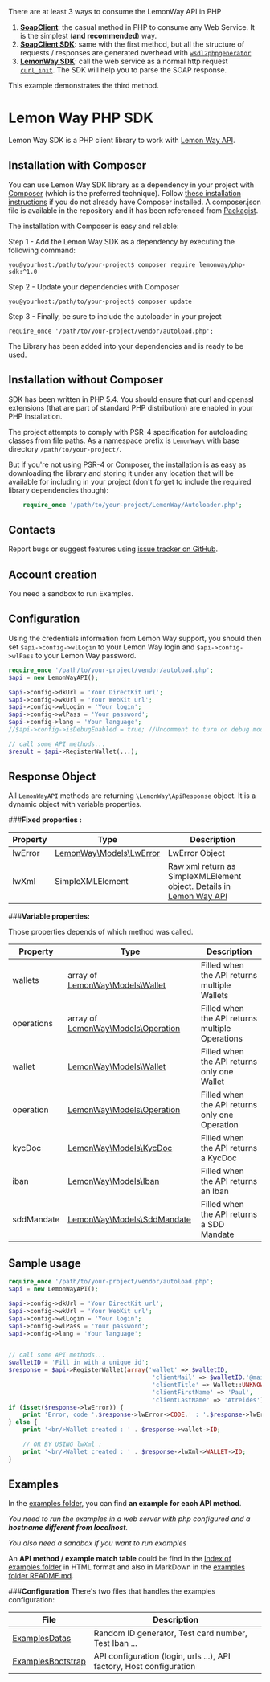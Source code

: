 There are at least 3 ways to consume the LemonWay API in PHP

 1. **[SoapClient]**: the casual method in PHP to consume any Web Service. It is the simplest (**and recommended**) way.
 2. **[SoapClient SDK]**: same with the first method, but all the structure of requests / responses are generated overhead with [`wsdl2phpgenerator`](http://wsdl2phpgenerator.github.io/wsdl2phpgenerator/)
 3. **[LemonWay SDK]**: call the web service as a normal http request [`curl_init`](http://php.net/manual/en/function.curl-init.php). The SDK will help you to parse the SOAP response.

This example demonstrates the third method.

Lemon Way PHP SDK
=================================================
Lemon Way SDK is a PHP client library to work with
[Lemon Way API](http://documentation.lemonway.fr/api-en).


Installation with Composer
-------------------------------------------------
You can use Lemon Way SDK library as a dependency in your project with [Composer](https://getcomposer.org/) (which is the preferred technique). Follow [these installation instructions](https://getcomposer.org/doc/00-intro.md) if you do not already have Composer installed.
A composer.json file is available in the repository and it has been referenced from [Packagist](https://packagist.org/packages/lemonway/php-sdk).

The installation with Composer is easy and reliable:

Step 1 - Add the Lemon Way SDK as a dependency by executing the following command:

    you@yourhost:/path/to/your-project$ composer require lemonway/php-sdk:^1.0

Step 2 - Update your dependencies with Composer

    you@yourhost:/path/to/your-project$ composer update

Step 3 - Finally, be sure to include the autoloader in your project

    require_once '/path/to/your-project/vendor/autoload.php';

The Library has been added into your dependencies and is ready to be used.

Installation without Composer
-------------------------------------------------
SDK has been written in PHP 5.4. You should ensure that curl and openssl extensions (that are part of standard PHP distribution) are enabled in your PHP installation.

The project attempts to comply with PSR-4 specification for autoloading classes from file paths. As a namespace prefix is `LemonWay\` with base directory `/path/to/your-project/`.

But if you're not using PSR-4 or Composer, the installation is as easy as downloading the library and storing it under any location that will be available for including in your project (don't forget to include the required library dependencies though):
```php
    require_once '/path/to/your-project/LemonWay/Autoloader.php';
```

Contacts
-------------------------------------------------
Report bugs or suggest features using
[issue tracker on GitHub](https://github.com/lemonway/php-sdk).


Account creation
-------------------------------------------------
You need a sandbox to run Examples.


Configuration
-------------------------------------------------
Using the credentials information from Lemon Way support, you should then set `$api->config->wlLogin` to your Lemon Way login and `$api->config->wlPass` to your Lemon Way password.

```php
require_once '/path/to/your-project/vendor/autoload.php';
$api = new LemonWayAPI();

$api->config->dkUrl = 'Your DirectKit url';
$api->config->wkUrl = 'Your WebKit url';
$api->config->wlLogin = 'Your login';
$api->config->wlPass = 'Your password';
$api->config->lang = 'Your language';
//$api->config->isDebugEnabled = true; //Uncomment to turn on debug mode

// call some API methods...
$result = $api->RegisterWallet(...);
```

Response Object
-------------------------------------------------
All ```LemonWayAPI``` methods are returning ```\LemonWay\ApiResponse``` object.
It is a dynamic object with variable properties.

###**Fixed properties :**

|Property | Type | Description|
|---------|------|------------|
|lwError | [LemonWay\Models\LwError](LemonWay/Models/LwError.php) | LwError Object|
|lwXml | SimpleXMLElement | Raw xml return as SimpleXMLElement object. Details in [Lemon Way API](http://documentation.lemonway.fr/api-en)|


###**Variable properties:**

Those properties depends of which method was called.

|Property | Type | Description|
|---------|------|------------|
|wallets | array of [LemonWay\Models\Wallet](LemonWay/Models/Wallet.php) | Filled when the API returns multiple Wallets|
|operations | array of [LemonWay\Models\Operation](LemonWay/Models/Operation.php) | Filled when the API returns multiple Operations|
|wallet | [LemonWay\Models\Wallet](LemonWay/Models/Wallet.php) | Filled when the API returns only one Wallet|
|operation | [LemonWay\Models\Operation](LemonWay/Models/Operation.php) | Filled when the API returns only one Operation|
|kycDoc | [LemonWay\Models\KycDoc](LemonWay/Models/KycDoc.php) | Filled when the API returns a KycDoc|
|iban | [LemonWay\Models\Iban](LemonWay/Models/Iban.php) | Filled when the API returns an Iban|
|sddMandate | [LemonWay\Models\SddMandate](LemonWay/Models/SddMandate.php) | Filled when the API returns a SDD Mandate|

Sample usage
-------------------------------------------------
```php
require_once '/path/to/your-project/vendor/autoload.php';
$api = new LemonWayAPI();

$api->config->dkUrl = 'Your DirectKit url';
$api->config->wkUrl = 'Your WebKit url';
$api->config->wlLogin = 'Your login';
$api->config->wlPass = 'Your password';
$api->config->lang = 'Your language';


// call some API methods...
$walletID = 'Fill in with a unique id';
$response = $api->RegisterWallet(array('wallet' => $walletID,
                                        'clientMail' => $walletID.'@mail.fr',
                                        'clientTitle' => Wallet::UNKNOWN,
                                        'clientFirstName' => 'Paul',
                                        'clientLastName' => 'Atreides'));
if (isset($response->lwError)) {
    print 'Error, code '.$response->lwError->CODE.' : '.$response->lwError->MSG;
} else {
    print '<br/>Wallet created : ' . $response->wallet->ID;

    // OR BY USING lwXml :
    print '<br/>Wallet created : ' . $response->lwXml->WALLET->ID;
}
```

Examples
--------
In the [examples folder](examples), you can find **an example for each API method**.

_You need to run the examples in a web server with php configured and a **hostname different from localhost**._

_You also need a sandbox if you want to run examples_

An **API method / example  match table** could be find in the [Index of examples folder](examples/index.php) in HTML format
and also in MarkDown in the [examples folder README.md](examples).

###**Configuration**
There's two files that handles the examples configuration:

| File | Description |
|------|-------------|
|[ExamplesDatas](examples/ExamplesDatas.php)| Random ID generator, Test card number, Test Iban ... |
|[ExamplesBootstrap](examples/ExamplesBootstrap.php)| API configuration (login, urls ...), API factory, Host configuration |


[`SoapClient`]: http://php.net/manual/en/class.soapclient.php
[SoapClient]: https://github.com/lemonwaysas/php-client-directkit-xml-soap
[SoapClient SDK]: https://github.com/lemonwaysas/php-client-directkit-xml-soap-sdk
[LemonWay SDK]: https://github.com/lemonwaysas/php-client-directkit-xml
[Lemonway Directkit API]: http://documentation.lemonway.fr/
